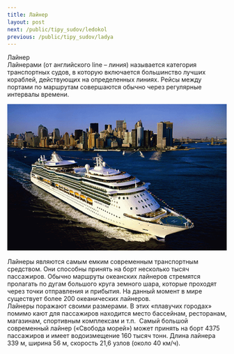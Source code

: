 ```yaml
---
title: Лайнер
layout: post
next: /public/tipy_sudov/ledokol
previous: /public/tipy_sudov/ladya
---
```


Лайнер  
Лайнерами (от английского line – линия) называется категория транспортных судов, в которую включается большинство лучших кораблей, действующих на определенных линиях. Рейсы между портами по маршрутам совершаются обычно через регулярные интервалы времени.  
  

![](/assets/img/suda/liner.gif)  

  
Лайнеры являются самым емким современным транспортным средством. Они способны принять на борт несколько тысяч пассажиров. Обычно маршруты океанских лайнеров стремятся пролагать по дугам большого круга земного шара, которые проходят через точки отправления и прибытия. На данный момент в мире существует более 200 океанических лайнеров.  
Лайнеры поражают своими размерами. В этих «плавучих городах» помимо кают для пассажиров находится место бассейнам, ресторанам, магазинам, спортивным комплексам и т.п.  Самый большой современный лайнер («Свобода морей») может принять на борт 4375 пассажиров и имеет водоизмещение 160 тысяч тонн. Длина лайнера 339 м, ширина 56 м, скорость 21,6 узлов (около 40 км/ч).